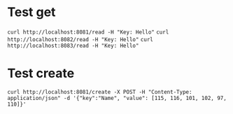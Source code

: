 # Test get
`curl http://localhost:8081/read -H "Key: Hello"`
`curl http://localhost:8082/read -H "Key: Hello"`
`curl http://localhost:8083/read -H "Key: Hello"`

# Test create
`curl http://localhost:8081/create -X POST -H "Content-Type: application/json" -d '{"key":"Name", "value": [115, 116, 101, 102, 97, 110]}'`
